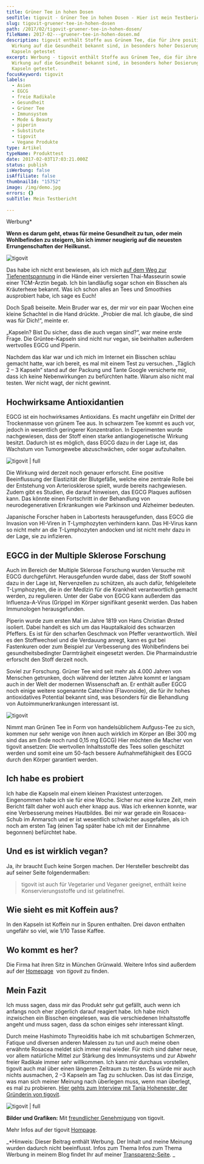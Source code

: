 ```yaml
---
title: Grüner Tee in hohen Dosen
seoTitle: tigovit - Grüner Tee in hohen Dosen - Hier ist mein Testbericht
slug: tigovit-gruener-tee-in-hohen-dosen
path: /2017/02/tigovit-gruener-tee-in-hohen-dosen/
fileName: 2017-02---gruener-tee-in-hohen-dosen.md
description: tigovit enthält Stoffe aus Grünem Tee, die für ihre positive
  Wirkung auf die Gesundheit bekannt sind, in besonders hoher Dosierung. Ich die
  Kapseln getestet
excerpt: Werbung - tigovit enthält Stoffe aus Grünem Tee, die für ihre positive
  Wirkung auf die Gesundheit bekannt sind, in besonders hoher Dosierung. Ich die
  Kapseln getestet.
focusKeyword: tigovit
labels:
  - Asien
  - EGCG
  - freie Radikale
  - Gesundheit
  - Grüner Tee
  - Immunsystem
  - Mode & Beauty
  - piperin
  - Substitute
  - tigovit
  - Vegane Produkte
type: Artikel
typeName: Produkttest
date: 2017-02-03T17:03:21.000Z
status: publish
isWerbung: false
isAffiliate: false
thumbnailId: "15752"
image: /img/demo.jpg
errors: {}
subTitle: Mein Testbericht
  
---
```


Werbung\*

**Wenn es darum geht, etwas für meine Gesundheit zu tun, oder mein Wohlbefinden
zu steigern, bin ich immer neugierig auf die neuesten Errungenschaften der
Heilkunst.**

![tigovit](http://cardamonchai.com/wp-content/uploads/2017/02/tigovit-640x668.jpg)

Das habe ich nicht erst bewiesen, als ich mich
[auf dem Weg zur Tiefenentspannung](/2014/11/auf-dem-weg-zur-tiefenentspannung/)
in die Hände einer versierten Thai-Masseurin sowie einer TCM-Ärztin begab. Ich
bin landläufig sogar schon ein Bisschen als Kräuterhexe bekannt. Was ich schon
alles an Tees und Smoothies ausprobiert habe, ich sage es Euch!

Doch Spaß beiseite. Mein Bruder war es, der mir vor ein paar Wochen eine kleine
Schachtel in die Hand drückte. „Probier die mal. Ich glaube, die sind was für
Dich!“, meinte er.

„Kapseln? Bist Du sicher, dass die auch vegan sind?“, war meine erste Frage. Die
Grüntee-Kapseln sind nicht nur vegan, sie beinhalten außerdem wertvolles EGCG
und Piperin.

Nachdem das klar war und ich mich im Internet ein Bisschen schlau gemacht hatte,
war ich bereit, es mal mit einem Test zu versuchen. „Täglich 2 – 3 Kapseln“
stand auf der Packung und Tante Google versicherte mir, dass ich keine
Nebenwirkungen zu befürchten hatte. Warum also nicht mal testen. Wer nicht wagt,
der nicht gewinnt.

## Hochwirksame Antioxidantien

EGCG ist ein hochwirksames Antioxidans. Es macht ungefähr ein Drittel der
Trockenmasse von grünem Tee aus. In schwarzem Tee kommt es auch vor, jedoch in
wesentlich geringerer Konzentration. In Experimenten wurde nachgewiesen, dass
der Stoff einen starke antiangiogenetische Wirkung besitzt. Dadurch ist es
möglich, dass EGCG dazu in der Lage ist, das Wachstum von Tumorgewebe
abzuschwächen, oder sogar aufzuhalten.

![tigovit | full](http://cardamonchai.com/wp-content/uploads/2017/02/tigofit3.png)

Die Wirkung wird derzeit noch genauer erforscht. Eine positive Beeinflussung der
Elastizität der Blutgefäße, welche eine zentrale Rolle bei der Entstehung von
Arteriosklerose spielt, wurde bereits nachgewiesen. Zudem gibt es Studien, die
darauf hinweisen, das EGCG Plaques auflösen kann. Das könnte einen Fortschritt
in der Behandlung von neurodegenerativen Erkrankungen wie Parkinson und
Alzheimer bedeuten.

Japanische Forscher haben in Labortests herausgefunden, dass EGCG die Invasion
von HI-Viren in T-Lymphozyten verhindern kann. Das HI-Virus kann so nicht mehr
an die T-Lymphozyten andocken und ist nicht mehr dazu in der Lage, sie zu
infizieren.

## EGCG in der Multiple Sklerose Forschung

Auch im Bereich der Multiple Sklerose Forschung wurden Versuche mit EGCG
durchgeführt. Herausgefunden wurde dabei, dass der Stoff sowohl dazu in der Lage
ist, Nervenzellen zu schützen, als auch dafür, fehlgeleitete T-Lymphozyten, die
in der Medizin für die Krankheit verantwortlich gemacht werden, zu regulieren.
Unter der Gabe von EGCG kann außerdem das Influenza-A-Virus (Grippe) im Körper
signifikant gesenkt werden. Das haben Immunologen herausgefunden.

Piperin wurde zum ersten Mal im Jahre 1819 von Hans Christian Ørsted isoliert.
Dabei handelt es sich um das Hauptalkaloid des schwarzen Pfeffers. Es ist für
den scharfen Geschmack von Pfeffer verantwortlich. Weil es den Stoffwechsel und
die Verdauung anregt, kann es gut bei Fastenkuren oder zum Beispiel zur
Verbesserung des Wohlbefindens bei gesundheitsbedingter Darmträgheit eingesetzt
werden. Die Pharmaindustrie erforscht den Stoff derzeit noch.

Soviel zur Forschung. Grüner Tee wird seit mehr als 4.000 Jahren von Menschen
getrunken, doch während der letzten Jahre kommt er langsam auch in der Welt der
modernen Wissenschaft an. Er enthält außer EGCG noch einige weitere sogenannte
Catechine (Flavonoide), die für ihr hohes antioxidatives Potential bekannt sind,
was besonders für die Behandlung von Autoimmunerkrankungen interessant ist.

![tigovit](http://cardamonchai.com/wp-content/uploads/2017/02/tigofit.png)

Nimmt man Grünen Tee in Form von handelsüblichem Aufguss-Tee zu sich, kommen nur
sehr wenige von ihnen auch wirklich im Körper an (Bei 300 mg sind das am Ende
noch rund 0,15 mg EGCG) Hier möchten die Macher von tigovit ansetzen: Die
wertvollen Inhaltsstoffe des Tees sollen geschützt werden und somit eine um
50-fach bessere Aufnahmefähigkeit des EGCG durch den Körper garantiert werden.

## Ich habe es probiert

Ich habe die Kapseln mal einem kleinen Praxistest unterzogen. Eingenommen habe
ich sie für eine Woche. Sicher nur eine kurze Zeit, mein Bericht fällt daher
wohl auch eher knapp aus. Was ich erkennen konnte, war eine Verbesserung meines
Hautbildes. Bei mir war gerade ein Rosacea-Schub im Anmarsch und er ist
wesentlich schwächer ausgefallen, als ich noch am ersten Tag (einen Tag später
habe ich mit der Einnahme begonnen) befürchtet habe.

## Und es ist wirklich vegan?

Ja, ihr braucht Euch keine Sorgen machen. Der Hersteller beschreibt das auf
seiner Seite folgendermaßen:

> tigovit ist auch für Vegetarier und Veganer geeignet, enthält keine
> Konservierungsstoffe und ist gelatinefrei.

## Wie sieht es mit Koffein aus?

In den Kapseln ist Koffein nur in Spuren enthalten. Drei davon enthalten
ungefähr so viel, wie 1/10 Tasse Kaffee.

## Wo kommt es her?

Die Firma hat ihren Sitz in München Grünwald. Weitere Infos sind außerdem auf
der [Homepage](https://tigofit.com)  von _tigovit_ zu finden.

## Mein Fazit

Ich muss sagen, dass mir das Produkt sehr gut gefällt, auch wenn ich anfangs
noch eher zögerlich darauf reagiert habe. Ich habe mich inzwischen ein Bisschen
eingelesen, was die verschiedenen Inhaltsstoffe angeht und muss sagen, dass da
schon einiges sehr interessant klingt.

Durch meine Hashimoto Thyreoiditis habe ich mit schubartigen Schmerzen, Fatique
und diversen anderen Malessen zu tun und auch meine oben erwähnte Rosacea meldet
sich immer mal wieder. Für mich sind daher neue, vor allem natürliche Mittel zur
Stärkung des Immunsystems und zur Abwehr freier Radikale immer sehr willkommen.
Ich kann mir durchaus vorstellen, tigovit auch mal über einen längeren Zeitraum
zu testen. Es würde mir auch nichts ausmachen, 2 –3 Kapseln am Tag zu schlucken.
Das ist das Einzige, was man sich meiner Meinung nach überlegen muss, wenn man
überlegt, es mal zu probieren.
[Hier gehts zum Interview mit Tanja Hohenester, der Gründerin von tigovit](/2017/03/tigovit-interview/).

![tigovit | full](http://cardamonchai.com/wp-content/uploads/2017/02/tigofit2.png)

**Bilder und Grafiken:** Mit [freundlicher Genehmigung](https://tigovit.com) von
tigovit.

Mehr Infos auf der tigovit [Hompage](https://tigovit.com).

_\*Hinweis: Dieser Beitrag enthält Werbung. Der Inhalt und meine Meinung wurden
dadurch nicht beeinflusst. Infos zum Thema Infos zum Thema Werbung in meinem
Blog findet Ihr auf meiner [Transparenz-Seite](/werbung/). _

  